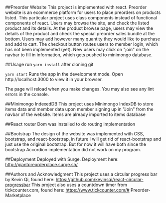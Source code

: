 ##Preorder Website
This project is implemented with react. Preorder website is an ecommerce platform for users to place preorders on products listed. This particular project uses class components instead of functional components of react. Users may browse the site, and check the listed product and its details. At the product browse page, users may view the details of the product and check the special preorder sales bundle at the bottom. Users may add however many quantity they would like to purchase and add to cart. The checkout button routes users to member login, which has not been implemented (yet). New users may click on "join" on the navbar to fill in information, which gets pushed to minimongo database.

##Usage
run `yarn install` after cloning git

`yarn start`
Runs the app in the development mode.
Open http://localhost:3000 to view it in your browser.

The page will reload when you make changes.
You may also see any lint errors in the console.

##Minimongo IndexedDB
This project uses Minimongo IndexDB to store items data and member data upon member signing up in "Join" from the navbar of the website. Items are already imported to items database

##React router Dom was installed to do routing implementation

##Bootstrap
The design of the website was implemented with CSS, bootstrap, and react-bootstrap, in future I will get rid of react-bootstrap and just use the original bootstrap. But for now it will have both since the bootstrap Accordion implementation did not work on my program.

##Deployment
Deployed with Surge. Deployment here: http://giantpreorderplace.surge.sh/

##Authors and Acknowledgment
This project uses a circular progress bar by Kevin Qi, found here: https://github.com/kevinsqi/react-circular-progressbar This project also uses a countdown timer from tickcounter.com, found here: https://www.tickcounter.com/# Preorder-Marketplace
